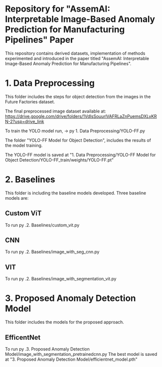 # Repository for "AssemAI: Interpretable Image-Based Anomaly Prediction for Manufacturing Pipelines" Paper
This repository contains derived datasets, implementation of methods experimented and introduced in the paper titled "AssemAI: Interpretable Image-Based Anomaly Prediction for Manufacturing Pipelines".

# 1. Data Preprocessing #
This folder includes the steps for object detection from the images in the Future Factories dataset.

The final preprocessed image dataset available at: https://drive.google.com/drive/folders/1VdIsSouurlVAFRLaZnPuemsDXLyKRN-2?usp=drive_link

To train the YOLO model run, -> py 1. Data Preprocessing/YOLO-FF.py

The folder "YOLO-FF Model for Object Detection", includes the results of the model training.

The YOLO-FF model is saved at "1. Data Preprocessing/YOLO-FF Model for Object Detection/YOLO-FF_train/weights/YOLO-FF.pt"

# 2. Baselines # 

This folder is including the baseline models developed.
Three baseline models are:

## Custom ViT ##
To run py .2. Baselines/custom_vit.py

## CNN ##
To run py .2. Baselines/image_with_seg_cnn.py

## VIT ##
To run py .2. Baselines/image_with_segmentation_vit.py

# 3. Proposed Anomaly Detection Model #

This folder includes the models for the proposed approach.

## EfficentNet ##
To run py .3. Proposed Anomaly Detection Model/image_with_segmentation_pretrainedcnn.py
The best model is saved at "3. Proposed Anomaly Detection Model/efficientnet_model.pth"